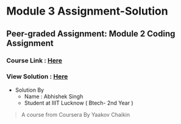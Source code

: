 # Module 3 Assignment-Solution

## Peer-graded Assignment: Module 2 Coding Assignment
### Course Link : <a href="https://github.com/jhu-ep-coursera/fullstack-course4" > Here </a>
### View Solution : <a href="" target="_blank" > Here </a>

- Solution By
  - Name : Abhishek Singh
  - Student at IIIT Lucknow ( Btech- 2nd Year )
<blockquote> A course from Coursera By Yaakov Chaikin</blockquote>
